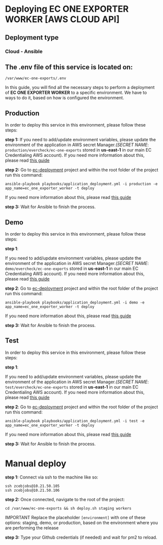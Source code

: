 # Deploying EC ONE EXPORTER WORKER [AWS CLOUD API]
## Deployment type
### Cloud - Ansible

## The .env file of this service is located on:
`/var/www/ec-one-exports/.env`

In this guide, you will find all the necessary steps to perform a deployment of **EC ONE EXPORTER WORKER** to a specific environment. We have to ways to do it, based on how is configured the environment.

## Production

In order to deploy this service in this environment, please follow these steps:

**step 1:** If you need to add/update environment variables, please update the environment of the application in AWS secret Manager.(*SECRET NAME*: `production/evercheck/ec-one-exports` stored in **us-east-1** in our main  EC Credentialing AWS account). If you need more information about this, please read 
[this guide](https://github.com/cebroker/ec-deployments/wiki/Update-Environment-Variables)

**step 2:** Go to [ec-deployment](https://github.com/cebroker/ec-deployments) project and within the root folder of the project run this command:

```
ansible-playbook playbooks/application_deployment.yml -i production -e app_name=ec_one_exporter_worker -t deploy 
```

If you need more information about this, please read [this guide](https://github.com/cebroker/ec-deployments/wiki/Deploy-a-service)

**step 3:** Wait for Ansible to finish the process.


## Demo

In order to deploy this service in this environment, please follow these steps:

**step 1**: 

If you need to add/update environment variables, please update the environment of the application in AWS secret Manager.(*SECRET NAME*: `demo/evercheck/ec-one-exports` stored in **us-east-1** in our main  EC Credentialing AWS account). If you need more information about this, please read 
[this guide](https://github.com/cebroker/ec-deployments/wiki/Update-Environment-Variables)

**step 2**: Go to [ec-deployment](https://github.com/cebroker/ec-deployments) project and within the root folder of the project run this command:

```
ansible-playbook playbooks/application_deployment.yml -i demo -e app_name=ec_one_exporter_worker -t deploy 
```

If you need more information about this, please read [this guide](https://github.com/cebroker/ec-deployments/wiki/Deploy-a-service)

**step 3:** Wait for Ansible to finish the process.


## Test

In order to deploy this service in this environment, please follow these steps:

**step 1**: 

If you need to add/update environment variables, please update the environment of the application in AWS secret Manager.(*SECRET NAME*: `test/evercheck/ec-one-exports` stored in **us-east-1** in our main  EC Credentialing AWS account). If you need more information about this, please read 
[this guide](https://github.com/cebroker/ec-deployments/wiki/Update-Environment-Variables)

**step 2**: Go to [ec-deployment](https://github.com/cebroker/ec-deployments) project and within the root folder of the project run this command:

```
ansible-playbook playbooks/application_deployment.yml -i test -e app_name=ec_one_exporter_worker -t deploy 
```

If you need more information about this, please read [this guide](https://github.com/cebroker/ec-deployments/wiki/Deploy-a-service)

**step 3:** Wait for Ansible to finish the process.

# Manual deploy
**step 1:** Connect via ssh to the machine like so:

 ```
ssh zcebjobs@10.21.50.105
ssh zcebjobs@10.21.50.106
 ```

**step 2:** Once connected, navigate to the root of the project:

```
cd /var/www/ec-one-exports && sh deploy.sh staging workers
```


IMPORTANT Replace the placeholder `[environment]` with one of these options: staging, demo, or production, based on the environment where you are performing the release

**step 3:** Type your Github credentials (if needed) and wait for pm2 to reload.

